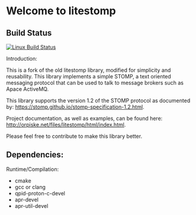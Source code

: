 Welcome to litestomp
===================

 Build Status
----
[![Linux Build Status](https://travis-ci.org/orpiske/litestomp.svg?branch=master)](https://travis-ci.org/orpiske/litestomp) 

Introduction:


This is a fork of the old litestomp library, modified for simplicity and 
reusability. This library implements a simple STOMP, a text oriented messaging
protocol that can be used to talk to message brokers such as Apace ActiveMQ.

This library supports the version 1.2 of the STOMP protocol as documented by: 
https://stomp.github.io/stomp-specification-1.2.html.

Project documentation, as well as examples, can be found here: 
http://orpiske.net/files/litestomp/html/index.html.

Please feel free to contribute to make this library better.


Dependencies:
----

Runtime/Compilation:
* cmake
* gcc or clang
* qpid-proton-c-devel
* apr-devel 
* apr-util-devel 